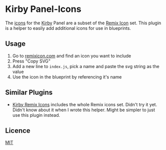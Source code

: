 # Kirby Panel-Icons

The [icons](https://getkirby.com/docs/reference/panel/icons) for the [Kirby](https://getkirby.com/) Panel are a subset of the [Remix Icon](https://remixicon.com/) set. This plugin is a helper to easily add additional icons for use in blueprints.

## Usage

1. Go to [remixicon.com](https://remixicon.com/) and find an icon you want to include
2. Press "Copy SVG"
3. Add a new line to `index.js`, pick a name and paste the svg string as the value
4. Use the icon in the blueprint by referencing it's name

## Similar Plugins

- [Kirby Remix Icons](https://github.com/veryrobert/kirby-remix-icons) includes the whole Remix icons set. Didn't try it yet. Didn't know about it when I wrote this helper. Might be simpler to just use this plugin instead.

## Licence

[MIT](https://opensource.org/licenses/MIT)

